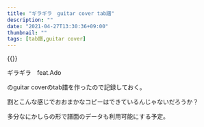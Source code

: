 ```yaml
---
title: "ギラギラ　guitar cover tab譜"
description: ""
date: "2021-04-27T13:30:36+09:00"
thumbnail: ""
tags: [tab譜,guitar cover]
---
```

{{<youtube aZES8KHv95o>}}

ギラギラ　feat.Ado

のguitar coverのtab譜を作ったので記録しておく。　

割とこんな感じでおおまかなコピーはできているんじゃないだろうか？

多分なにかしらの形で譜面のデータも利用可能にする予定。


